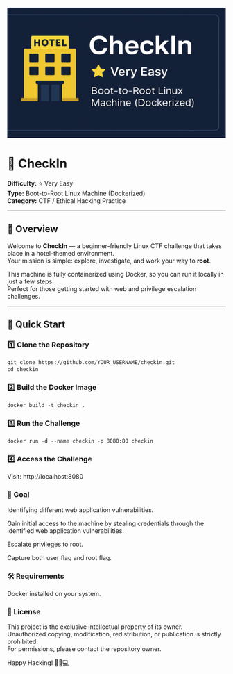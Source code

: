 <p align="center">
  <img src="image.png" alt="CheckIn Banner" width="600" height="300">
</p>

# 🏨 CheckIn

**Difficulty:** ⭐ Very Easy  
**Type:** Boot-to-Root Linux Machine (Dockerized)  
**Category:** CTF / Ethical Hacking Practice

---

## 📖 Overview
Welcome to **CheckIn** — a beginner-friendly Linux CTF challenge that takes place in a hotel-themed environment.  
Your mission is simple: explore, investigate, and work your way to **root**.  

This machine is fully containerized using Docker, so you can run it locally in just a few steps.  
Perfect for those getting started with web and privilege escalation challenges.

---

## 🚀 Quick Start

### 1️⃣ Clone the Repository
```
git clone https://github.com/YOUR_USERNAME/checkin.git
cd checkin
```

### 2️⃣ Build the Docker Image
```
docker build -t checkin .
```

### 3️⃣ Run the Challenge
```
docker run -d --name checkin -p 8080:80 checkin
```

### 4️⃣ Access the Challenge

Visit:
http://localhost:8080

### 🎯 Goal

Identifying different web application vulnerabilities.

Gain initial access to the machine by stealing credentials through the identified web application vulnerabilities.

Escalate privileges to root.

Capture both user flag and root flag.

### 🛠 Requirements

Docker installed on your system.

### 📜 License

This project is the exclusive intellectual property of its owner.  
Unauthorized copying, modification, redistribution, or publication is strictly prohibited.  
For permissions, please contact the repository owner.

Happy Hacking! 🕵️‍♂️💻


